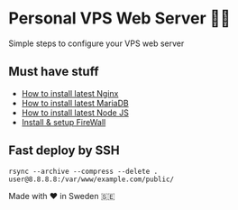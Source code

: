 # Personal VPS Web Server 👨‍💻
Simple steps to configure your VPS web server 

## Must have stuff

* [How to install latest Nginx](https://github.com/markxxv/webserver/blob/main/nginx.md)
* [How to install latest MariaDB](https://github.com/markxxv/webserver/blob/main/mariadb.md)
* [How to install latest Node JS](https://github.com/markxxv/webserver/blob/main/nodejs.md)
* [Install & setup FireWall](https://github.com/markxxv/webserver/blob/main/firewall.md)

## Fast deploy by SSH
```
rsync --archive --compress --delete . user@8.8.8.8:/var/www/example.com/public/
```

Made with ♥️ in Sweden 🇸🇪

